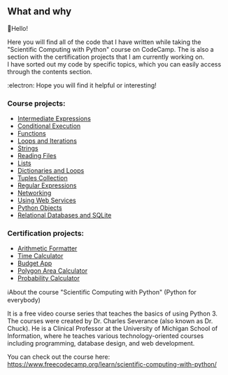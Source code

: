 ## What and why

:wave:Hello!  

Here you will find all of the code that I have written while taking the "Scientific Computing with Python" course on CodeCamp. The is also a section with the certification projects that I am currently working on. <br/> I have sorted out my code by specific topics, which you can easily access through the contents section.

:electron: Hope you will find it helpful or interesting!


### Course projects:

* [Intermediate Expressions](https://github.com/EvgenJY2K2/Scientific-Computing-with-Python-Projects/blob/main/Intermediate%20Expressions.md)  
* [Conditional Execution](https://github.com/EvgenJY2K2/Scientific-Computing-with-Python-Projects/blob/main/Conditional%20Execution.md)
* [Functions](https://github.com/EvgenJY2K2/Scientific-Computing-with-Python-Projects/blob/main/Functions.md)
* [Loops and Iterations](https://github.com/EvgenJY2K2/Scientific-Computing-with-Python-Projects/blob/main/Loops%20and%20Iterations.md)
* [Strings](https://github.com/EvgenJY2K2/Scientific-Computing-with-Python-Projects/blob/main/Strings.md)
* [Reading Files](https://github.com/EvgenJY2K2/Scientific-Computing-with-Python-Projects/blob/main/Reading%20Files.md)
* [Lists](https://github.com/EvgenJY2K2/Scientific-Computing-with-Python-Projects/blob/main/Lists.md)
* [Dictionaries and Loops](https://github.com/EvgenJY2K2/Scientific-Computing-with-Python-Projects/blob/main/Dictionaries%20and%20Loops.md)
* [Tuples Collection](https://github.com/EvgenJY2K2/Scientific-Computing-with-Python-Projects/blob/main/Tuples%20Collection.md)
* [Regular Expressions](https://github.com/EvgenJY2K2/Scientific-Computing-with-Python-Projects/blob/main/Regular%20Expressions.md)
* [Networking](https://github.com/EvgenJY2K2/Scientific-Computing-with-Python-Projects/blob/main/Networking.md)
* [Using Web Services](https://github.com/EvgenJY2K2/Scientific-Computing-with-Python-Projects/blob/main/Using%20Web%20Services.md)
* [Python Objects](https://github.com/EvgenJY2K2/Scientific-Computing-with-Python-Projects/blob/main/Python%20Objects.md)
* [Relational Databases and SQLite](https://github.com/EvgenJY2K2/Scientific-Computing-with-Python-Projects/blob/main/Relational%20Databases%20and%20SQLite.md)

### Certification projects:
* [Arithmetic Formatter](https://github.com/EvgenJY2K2/Scientific-Computing-with-Python-Projects/blob/main/Arithmetic%20Formatter.md)
* [Time Calculator](https://github.com/EvgenJY2K2/Scientific-Computing-with-Python-Projects/blob/main/Time%20Calculator.md)
* [Budget App](https://github.com/EvgenJY2K2/Scientific-Computing-with-Python-Projects/blob/main/Budget%20App.md)
* [Polygon Area Calculator](https://github.com/EvgenJY2K2/Scientific-Computing-with-Python-Projects/blob/main/Polygon%20Area%20Calculator.md)
* [Probability Calculator](https://github.com/EvgenJY2K2/Scientific-Computing-with-Python-Projects/blob/main/Probability%20Calculator.md)

ℹ️About the course "Scientific Computing with Python" (Python for everybody) 


It is a free video course series that teaches the basics of using Python 3. The courses were created by Dr. Charles Severance (also known as Dr. Chuck). He is a Clinical Professor at the University of Michigan School of Information, where he teaches various technology-oriented courses including programming, database design, and web development.

You can check out the course here: https://www.freecodecamp.org/learn/scientific-computing-with-python/
